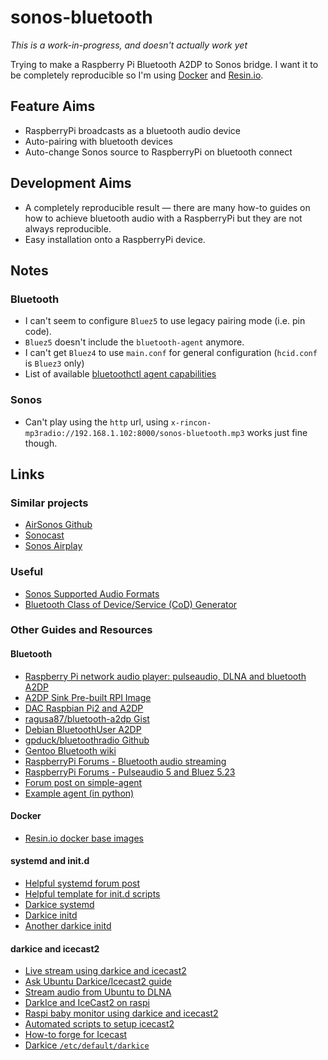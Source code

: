 # sonos-bluetooth

*This is a work-in-progress, and doesn't actually work yet*

Trying to make a Raspberry Pi Bluetooth A2DP to Sonos bridge. I want it to be completely reproducible so I'm using [Docker](https://www.docker.com/) and [Resin.io](https://resin.io/).

## Feature Aims
* RaspberryPi broadcasts as a bluetooth audio device
* Auto-pairing with bluetooth devices
* Auto-change Sonos source to RaspberryPi on bluetooth connect

## Development Aims
* A completely reproducible result &mdash; there are many how-to guides on how to achieve bluetooth audio with a RaspberryPi but they are not always reproducible.
* Easy installation onto a RaspberryPi device.

## Notes
### Bluetooth
* I can't seem to configure `Bluez5` to use legacy pairing mode (i.e. pin code).
* `Bluez5` doesn't include the `bluetooth-agent` anymore.
* I can't get `Bluez4` to use `main.conf` for general configuration (`hcid.conf` is `Bluez3` only)
* List of available [bluetoothctl agent capabilities](http://comments.gmane.org/gmane.linux.bluez.kernel/34784)

### Sonos
* Can't play using the `http` url, using `x-rincon-mp3radio://192.168.1.102:8000/sonos-bluetooth.mp3` works just fine though.

## Links

### Similar projects
* [AirSonos Github](https://github.com/stephen/airsonos/)
* [Sonocast](https://github.com/gpothier/sonoscast)
* [Sonos Airplay](https://tomlee.wtf/2013/06/22/adding-airplay-to-a-sonos/)

### Useful
* [Sonos Supported Audio Formats](https://sonos.custhelp.com/app/answers/detail/a_id/80/~/supported-audio-formats)
* [Bluetooth Class of Device/Service (CoD) Generator](http://bluetooth-pentest.narod.ru/software/bluetooth_class_of_device-service_generator.html)

### Other Guides and Resources

#### Bluetooth
* [Raspberry Pi network audio player: pulseaudio, DLNA and bluetooth A2DP](http://rootprompt.apatsch.net/2013/02/20/raspberry-pi-network-audio-player-pulseaudio-dlna-and-bluetooth-a2dp-part-1-pulseaudio/)
* [A2DP Sink Pre-built RPI Image](http://www.raspberrypi.org/forums/viewtopic.php?t=33943&p=347843)
* [DAC Raspbian Pi2 and A2DP](https://www.hifiberry.com/forums/topic/dac-raspbian-pi2-and-a2dp/)
* [ragusa87/bluetooth-a2dp Gist](https://gist.github.com/ragusa87/6687903)
* [Debian BluetoothUser A2DP](https://wiki.debian.org/BluetoothUser/a2dp)
* [gpduck/bluetoothradio Github](https://github.com/gpduck/bluetoothradio)
* [Gentoo Bluetooth wiki](http://wiki.gentoo.org/wiki/Bluetooth)
* [RaspberryPi Forums - Bluetooth audio streaming](http://www.raspberrypi.org/forums/viewtopic.php?t=68779)
* [RaspberryPi Forums - Pulseaudio 5 and Bluez 5.23](http://www.raspberrypi.org/forums/viewtopic.php?f=29&t=87138&p=636181&hilit=a2dp#p636181)
* [Forum post on simple-agent](http://www.linuxquestions.org/questions/linux-wireless-networking-41/setting-up-bluez-with-a-passkey-pin-to-be-used-as-headset-for-iphone-816003/#post5149524)
* [Example agent (in python)](https://github.com/brainsqueezer/scripts/blob/master/agent.py)

#### Docker
* [Resin.io docker base images](https://registry.hub.docker.com/u/resin/rpi-raspbian/tags/manage/)

#### systemd and init.d
* [Helpful systemd forum post](https://wiki.archlinux.org/index.php/Systemd/User#D-Bus)
* [Helpful template for init.d scripts](https://github.com/fhd/init-script-template/blob/master/template)
* [Darkice systemd](https://bbs.archlinux.org/viewtopic.php?id=175851)
* [Darkice initd](http://code-injection.blogspot.co.uk/2014/05/broadcasting-with-raspberry-pi.html)
* [Another darkice initd](https://github.com/KMNR/Webstream/blob/master/StreamSwitch/darkice.init.d)

#### darkice and icecast2
* [Live stream using darkice and icecast2](https://stmllr.net/blog/live-mp3-streaming-from-audio-in-with-darkice-and-icecast2-on-raspberry-pi/)
* [Ask Ubuntu Darkice/Icecast2 guide](http://askubuntu.com/questions/28496/how-do-i-setup-an-icecast-server-for-broadcasting-audio-in-my-network)
* [Stream audio from Ubuntu to DLNA](https://sandalov.org/blog/1441/)
* [DarkIce and IceCast2 on raspi](https://stmllr.net/blog/live-mp3-streaming-from-audio-in-with-darkice-and-icecast2-on-raspberry-pi/)
* [Raspi baby monitor using darkice and icecast2](http://mattkaar.com/blog/2013/05/26/web-streaming-with-the-raspberry-pi-baby-monitor/)
* [Automated scripts to setup icecast2](https://github.com/grailsasia/vps-setup-audio-streaming/blob/master/setup-icecast-server.sh)
* [How-to forge for Icecast](https://www.howtoforge.com/linux_webradio_with_icecast2_ices2)
* [Darkice `/etc/default/darkice`](http://apt-browse.org/browse/debian/wheezy/main/i386/darkice/1.0-1/file/etc/default/darkice)
